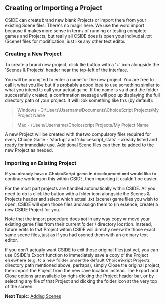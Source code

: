 
## Creating or Importing a Project

CSIDE can create brand new blank Projects or import them from your existing Scene files. There's no magic here. We use the word import because it makes more sense in terms of running or testing complete games and Projects, but really all CSIDE does is open your indivudal .txt (Scene) files for modification, just like any other text editor.


### Creating a New Project

To create a brand new project, click the button with a '+' icon alongside the 'Scenes & Projects' header near the top-left of the interface. 

You will be prompted to enter a name for the new project. You are free to call it what you like but it's probably a good idea to use something similar to what you intend to call your actual game. If the name is valid and the folder successfully created, a confirmation message will pop up displaying the full directory path of your project. It will look something like this (by default):

> Windows - C:\Users\Username\Documents\ChoiceScript Projects\My Project Name

> Mac - /Users/Username/Choicescript Projects/My Project Name

A new Project will be created with the two compulsory files required for every Choice Game - 'startup' and 'choicescript_stats' - already listed and ready for immediate use. Additional Scene files can then be added to the new Project as needed.


### Importing an Existing Project

If you already have a ChoiceScript game in development and would like to continue working on this within CSIDE, then importing it couldn't be easier.

For the most part projects are handled automatically within CSIDE. All you need to do is click the button with a folder icon alongside the Scenes & Projects header and select which actual .txt (scene) game files you wish to open. CSIDE will open those files and assign them to (in essence, create) a new CSIDE Project for you.

Note that the import procedure does not in any way copy or move your existing game files from their current folder / directory location. Instead, future edits to that Project within CSIDE will directly overwrite those exact same scene files, just as if you had opened them with an ordinary text editor.

If you don't actually want CSIDE to edit those original files just yet, you can use CSIDE's Export function to immediately save a copy of the Project elsewhere (e.g. to a new folder under the default ChoiceScript Projects directory path mentioned above, perhaps), simply Close the original project, then import the Project from the new save location instead. The Export and Close options are available by right-clicking the Project header bar, or by selecting any file of that Project and clicking the folder icon at the very top of the screen.


**Next Topic**: [Adding Scenes](getting-started/adding-scenes.md "Adding Scenes")
